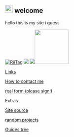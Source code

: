 <a href="https://theblockbreaker.github.io"><img src="https://theblockbreaker.github.io/assets/homebutton.gif" width="25" height="25"></a> welcome
---
             
hello this is my site i guess


<a href="https://tag.rc24.xyz/user/464869789488119808"><img src="https://tag.rc24.xyz/464869789488119808/tag.png" alt="RiiTag" /></a> <a href='http://internetometer.com/give/50316'><img src='http://internetometer.com/imagesmall/50316.png'/></a> <a href='http://internetometer.com/give/50316'><img src='http://internetometer.com/image/50316.png'/></a><img src="https://theblockbreaker.github.io/assets/wiiuspin.gif" width=110 height=110>

[Links](https://theblockbreaker.github.io/links)

[How to contact me](https://theblockbreaker.github.io/contact)

[real form (please sign!)](https://forms.gle/N4iVD7ihYkdrtXqTA)

Extras

[Site source](https://github.com/TheBlockbreaker/theblockbreaker.github.io)

[random projects](https://theblockbreaker.github.io/dwnlds-dir/)

[Guides tree](https://theblockbreaker.github.io/guides/)

<!-- sum noice buttons
<!-- <a href="https://tag.rc24.xyz/"><img src="https://donut.eu.org/img/88x31/riitag.png" width="88" height="31"></a> -->
<!-- <a href="https://wiimmfi.de"><img src="https://donut.eu.org/img/88x31/wiimmfi.png" width="88" height="31"></a> -->
<!-- <a href="https://donut.eu.org/"><img src="https://donut.eu.org/img/88x31/emsite.png" width="88" height="31"></a> -->
<!-- <a href="https://www.youtube.com/watch?v=xvFZjo5PgG0"><img src="https://anlucas.neocities.org/clickhere_red.gif"></a> -->
